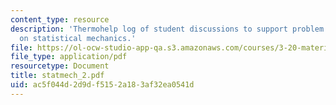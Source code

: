 ```yaml
---
content_type: resource
description: 'Thermohelp log of student discussions to support problem sets: Derivation
  on statistical mechanics.'
file: https://ol-ocw-studio-app-qa.s3.amazonaws.com/courses/3-20-materials-at-equilibrium-sma-5111-fall-2003/ac5f044d2d9df5152a183af32ea0541d_statmech_2.pdf
file_type: application/pdf
resourcetype: Document
title: statmech_2.pdf
uid: ac5f044d-2d9d-f515-2a18-3af32ea0541d
---
```


